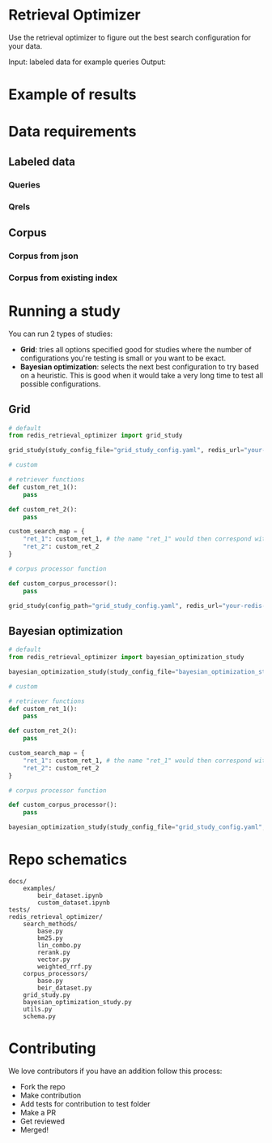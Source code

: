 # Retrieval Optimizer

Use the retrieval optimizer to figure out the best search configuration for your data.

Input: labeled data for example queries
Output:

<example image of metrics>

# Example of results

# Data requirements

## Labeled data

### Queries

### Qrels

## Corpus

### Corpus from json

### Corpus from existing index

# Running a study

You can run 2 types of studies:

- **Grid**: tries all options specified good for studies where the number of configurations you're testing is small or you want to be exact.
- **Bayesian optimization**: selects the next best configuration to try based on a heuristic. This is good when it would take a very long time to test all possible configurations.

## Grid

```python
# default
from redis_retrieval_optimizer import grid_study

grid_study(study_config_file="grid_study_config.yaml", redis_url="your-redis-connection")

# custom

# retriever functions
def custom_ret_1():
    pass

def custom_ret_2():
    pass

custom_search_map = {
    "ret_1": custom_ret_1, # the name "ret_1" would then correspond with the search_method string supplied in study_config
    "ret_2": custom_ret_2
}

# corpus processor function

def custom_corpus_processor():
    pass

grid_study(config_path="grid_study_config.yaml", redis_url="your-redis-connection", search_method_map=custom_search_map, corpus_processor=custom_corpus_processor)
```

## Bayesian optimization

```python
# default
from redis_retrieval_optimizer import bayesian_optimization_study

bayesian_optimization_study(study_config_file="bayesian_optimization_study_config.yaml", redis_url="your-redis-connection")

# custom

# retriever functions
def custom_ret_1():
    pass

def custom_ret_2():
    pass

custom_search_map = {
    "ret_1": custom_ret_1, # the name "ret_1" would then correspond with the search_method string supplied in study_config
    "ret_2": custom_ret_2
}

# corpus processor function

def custom_corpus_processor():
    pass

bayesian_optimization_study(study_config_file="grid_study_config.yaml", redis_url="your-redis-connection", search_method_map=custom_search_map, corpus_processor=custom_corpus_processor)
```

# Repo schematics

```
docs/
    examples/
        beir_dataset.ipynb
        custom_dataset.ipynb
tests/
redis_retrieval_optimizer/
    search_methods/
        base.py
        bm25.py
        lin_combo.py
        rerank.py
        vector.py
        weighted_rrf.py
    corpus_processors/
        base.py
        beir_dataset.py
    grid_study.py
    bayesian_optimization_study.py
    utils.py
    schema.py
```

# Contributing
We love contributors if you have an addition follow this process:
- Fork the repo
- Make contribution
- Add tests for contribution to test folder
- Make a PR
- Get reviewed
- Merged!

